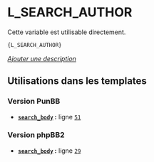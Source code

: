 # L_SEARCH_AUTHOR


Cette variable est utilisable directement.

```html
{L_SEARCH_AUTHOR}
```

[*Ajouter une description*](https://fa-tvars.appspot.com/var/L_SEARCH_AUTHOR)

## Utilisations dans les templates

### Version PunBB
* __[`search_body`](../tpl/var/punbb/search_body.md#readme) :__ ligne [`51`](../tpl/src/punbb/search_body.tpl#L51)

### Version phpBB2
* __[`search_body`](../tpl/var/subsilver/search_body.md#readme) :__ ligne [`29`](../tpl/src/subsilver/search_body.tpl#L29)